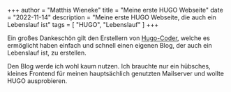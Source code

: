 +++
author = "Matthis Wieneke"
title = "Meine erste HUGO Webseite"
date = "2022-11-14"
description = "Meine erste HUGO Webseite, die auch ein Lebenslauf ist"
tags = [
    "HUGO", "Lebenslauf"
]
+++

Ein großes Dankeschön gilt den Erstellern von [Hugo-Coder](https://github.com/luizdepra/hugo-coder/), welche es ermöglicht haben einfach und schnell einen eigenen Blog, der auch ein Lebenslauf ist, zu erstellen.

Den Blog werde ich wohl kaum nutzen. Ich brauchte nur ein hübsches, kleines Frontend für meinen hauptsächlich genutzten Mailserver und wollte HUGO ausprobieren.